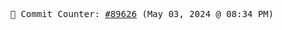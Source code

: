 <p align="center">
    <samp>
        📮 Commit Counter: <a href="https://github.com/Javascript-void0/Javascript-void0/commits/main">#89626</a> (May 03, 2024 @ 08:34 PM)
    </samp>
</p>